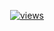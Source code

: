 <p align="center">
  <a href="https://github.com/RoySolKo"><img alt="views" title="Github views" src="http://github-profile-roysolko.herokuapp.com"/></a>
    </p>

<!---
RoySolKo/RoySolKo is a ✨ special ✨ repository because its `README.md` (this file) appears on your GitHub profile.
You can click the Preview link to take a look at your changes.
--->
